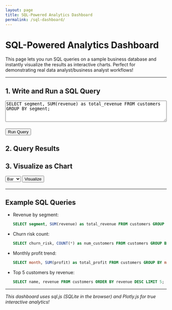 ```yaml
---
layout: page
title: SQL-Powered Analytics Dashboard
permalink: /sql-dashboard/
---
```


# SQL-Powered Analytics Dashboard

This page lets you run SQL queries on a sample business database and instantly visualize the results as interactive charts. Perfect for demonstrating real data analyst/business analyst workflows!

---

## 1. Write and Run a SQL Query

<textarea id="sql-input" rows="4" style="width:100%;font-family:monospace;">SELECT segment, SUM(revenue) as total_revenue FROM customers GROUP BY segment;</textarea>
<button onclick="runSQL()" style="margin-top:0.5em;">Run Query</button>

## 2. Query Results
<div id="sql-results" style="margin-top:1em;"></div>

## 3. Visualize as Chart
<select id="chart-type" style="margin-bottom:0.5em;">
  <option value="bar">Bar</option>
  <option value="pie">Pie</option>
  <option value="line">Line</option>
</select>
<button onclick="visualizeChart()">Visualize</button>
<div id="chart" style="margin-top:1em;"></div>

<script src="https://cdnjs.cloudflare.com/ajax/libs/sql.js/1.6.2/sql-wasm.js"></script>
<script src="https://cdn.plot.ly/plotly-latest.min.js"></script>
<script>
let db;
let lastResult = null;

initSqlJs({ locateFile: file => `https://cdnjs.cloudflare.com/ajax/libs/sql.js/1.6.2/${file}` }).then(SQL => {
  db = new SQL.Database();
  db.run(`CREATE TABLE customers (id INTEGER, name TEXT, segment TEXT, revenue INTEGER, churn_risk TEXT, month TEXT, profit INTEGER);
    INSERT INTO customers VALUES (1, 'Acme Corp', 'Enterprise', 12000, 'High', 'Jan', 3000);
    INSERT INTO customers VALUES (2, 'Beta LLC', 'SMB', 10500, 'Medium', 'Jan', 2500);
    INSERT INTO customers VALUES (3, 'Gamma Inc', 'Startup', 9800, 'Low', 'Feb', 2200);
    INSERT INTO customers VALUES (4, 'Delta Co', 'SMB', 8900, 'Medium', 'Feb', 2100);
    INSERT INTO customers VALUES (5, 'Epsilon Ltd', 'Enterprise', 8200, 'High', 'Mar', 2000);
    INSERT INTO customers VALUES (6, 'Zeta Group', 'Individual', 6000, 'Loyal', 'Mar', 1500);
    INSERT INTO customers VALUES (7, 'Eta LLC', 'Startup', 7000, 'Low', 'Apr', 1800);
    INSERT INTO customers VALUES (8, 'Theta Inc', 'SMB', 7500, 'Medium', 'Apr', 1900);
    INSERT INTO customers VALUES (9, 'Iota Co', 'Enterprise', 11000, 'Loyal', 'May', 3200);
    INSERT INTO customers VALUES (10, 'Kappa Ltd', 'Individual', 5000, 'Loyal', 'Jun', 1200);
  `);
  runSQL();
});

function runSQL() {
  const sql = document.getElementById('sql-input').value;
  let html = '';
  try {
    const res = db.exec(sql);
    lastResult = res;
    if (res.length > 0) {
      html += '<table border=1 style="border-collapse:collapse;width:100%"><tr>';
      res[0].columns.forEach(col => html += `<th style=\"background:#f1f5f9;padding:4px;\">${col}</th>`);
      html += '</tr>';
      res[0].values.forEach(row => {
        html += '<tr>';
        row.forEach(val => html += `<td style=\"padding:4px;\">${val}</td>`);
        html += '</tr>';
      });
      html += '</table>';
    } else {
      html = 'Query executed. No results to display.';
    }
  } catch (e) {
    html = `<span style="color:red;">Error: ${e.message}</span>`;
    lastResult = null;
  }
  document.getElementById('sql-results').innerHTML = html;
  document.getElementById('chart').innerHTML = '';
}

function visualizeChart() {
  if (!lastResult || lastResult.length === 0) {
    document.getElementById('chart').innerHTML = '<span style="color:red;">No data to visualize. Run a query first.</span>';
    return;
  }
  const chartType = document.getElementById('chart-type').value;
  const columns = lastResult[0].columns;
  const values = lastResult[0].values;
  if (columns.length < 2) {
    document.getElementById('chart').innerHTML = '<span style="color:red;">Need at least two columns to plot a chart.</span>';
    return;
  }
  const x = values.map(row => row[0]);
  const y = values.map(row => row[1]);
  let data;
  if (chartType === 'bar') {
    data = [{ x, y, type: 'bar', marker: {color: '#6366f1'} }];
  } else if (chartType === 'pie') {
    data = [{ labels: x, values: y, type: 'pie' }];
  } else if (chartType === 'line') {
    data = [{ x, y, type: 'scatter', mode: 'lines+markers', line: {color: '#3b82f6', width: 3} }];
  }
  Plotly.newPlot('chart', data, { title: `${chartType.charAt(0).toUpperCase() + chartType.slice(1)} Chart of ${columns[0]} vs ${columns[1]}` });
}
</script>

---

## Example SQL Queries

- Revenue by segment:
  ```sql
  SELECT segment, SUM(revenue) as total_revenue FROM customers GROUP BY segment;
  ```
- Churn risk count:
  ```sql
  SELECT churn_risk, COUNT(*) as num_customers FROM customers GROUP BY churn_risk;
  ```
- Monthly profit trend:
  ```sql
  SELECT month, SUM(profit) as total_profit FROM customers GROUP BY month;
  ```
- Top 5 customers by revenue:
  ```sql
  SELECT name, revenue FROM customers ORDER BY revenue DESC LIMIT 5;
  ```

---

*This dashboard uses sql.js (SQLite in the browser) and Plotly.js for true interactive analytics!* 